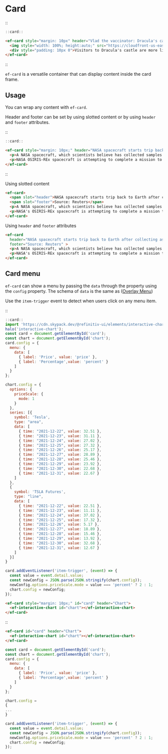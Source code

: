 <!--
type: page
title: Card
location: ./elements/card
layout: default
-->

# Card
::
```javascript
::card::
```
```html
<ef-card style="margin: 10px" header="Vlad the vaccinator: Dracula's castle lures visitors with COVID-19 jabs" footer="Source: Reuters">
  <img style="width: 100%; height:auto;" src="https://cloudfront-us-east-2.images.arcpublishing.com/reuters/FCGFMWQNF5MAZHNHQFVP5LUV3M.jpg">
  <div style="padding: 10px 0">Visitors to Dracula's castle are more likely to find puncture marks in their arms than their necks this month, after medics set up a COVID-19 vaccination centre at the Transylvanian attraction.</div>
</ef-card>
```
::

`ef-card` is a versatile container that can display content inside the card frame.

## Usage
You can wrap any content with `ef-card`.

Header and footer can be set by using slotted content or by using `header` and `footer` attributes.

::
```javascript
::card::
```
```html
<ef-card style="margin: 10px;" header="NASA spacecraft starts trip back to Earth after collecting asteroid samples" footer="Source: Reuters" >
  <p>A NASA spacecraft, which scientists believe has collected samples from an asteroid, began its two-year journey back to Earth on Monday.</p>
  <p>NASA OSIRIS-REx spacecraft is attempting to complete a mission to visit Bennu, a skyscraper-sized asteroid some 200 million miles (320 million km) from Earth, survey the surface, collect samples and deliver them back to Earth.</p>
</ef-card>
```
::

Using slotted content

```html
<ef-card>
  <span slot="header">NASA spacecraft starts trip back to Earth after collecting asteroid samples</span>
  <span slot="footer">Source: Reuters</span>
  <p>A NASA spacecraft, which scientists believe has collected samples from an asteroid, began its two-year journey back to Earth on Monday.</p>
  <p>NASA's OSIRIS-REx spacecraft is attempting to complete a mission to visit Bennu, a skyscraper-sized asteroid some 200 million miles (320 million km) from Earth, survey the surface, collect samples and deliver them back to Earth.</p>
</ef-card>
```

Using `header` and `footer` attributes
```html
<ef-card
  header="NASA spacecraft starts trip back to Earth after collecting asteroid samples"
  footer="Source: Reuters" >
  <p>A NASA spacecraft, which scientists believe has collected samples from an asteroid, began its two-year journey back to Earth on Monday.</p>
  <p>NASA's OSIRIS-REx spacecraft is attempting to complete a mission to visit Bennu, a skyscraper-sized asteroid some 200 million miles (320 million km) from Earth, survey the surface, collect samples and deliver them back to Earth.</p>
</ef-card>
```

## Card menu

`ef-card` can show a menu by passing the `data` through the property using the `config` property. The schema of `data` is the same as ([Overlay Menu](./elements/overlay-menu))

Use the `item-trigger` event to detect when users click on any menu item.

::
```javascript
::card::
import 'https://cdn.skypack.dev/@refinitiv-ui/elements/interactive-chart?min';
halo('interactive-chart');
const card = document.getElementById('card');
const chart = document.getElementById('chart');
card.config = {
  menu: {
    data: [
      { label: 'Price', value: 'price' },
      { label: 'Percentage',value: 'percent' }
    ]
  }
};

chart.config = {
  options: {
    priceScale: {
      mode: 1
    }
  },
  series: [{
    symbol: 'Tesla',
    type: "area",
    data: [
      { time: "2021-12-22", value: 32.51 },
      { time: "2021-12-23", value: 31.11 },
      { time: "2021-12-24", value: 27.02 },
      { time: "2021-12-25", value: 27.32 },
      { time: "2021-12-26", value: 25.17 },
      { time: "2021-12-27", value: 28.89 },
      { time: "2021-12-28", value: 25.46 },
      { time: "2021-12-29", value: 23.92 },
      { time: "2021-12-30", value: 22.68 },
      { time: "2021-12-31", value: 22.67 }
    ]
  },
  {
    symbol: 'TSLA Futures',
    type: "line",
    data: [
      { time: "2021-12-22", value: 22.51 },
      { time: "2021-12-23", value: 11.11 },
      { time: "2021-12-24", value: 37.02 },
      { time: "2021-12-25", value: 17.32 },
      { time: "2021-12-26", value: 5.17 },
      { time: "2021-12-27", value: 18.89 },
      { time: "2021-12-28", value: 15.46 },
      { time: "2021-12-29", value: 13.92 },
      { time: "2021-12-30", value: 32.68 },
      { time: "2021-12-31", value: 12.67 }
    ]
  }]
}

card.addEventListener('item-trigger', (event) => {
  const value = event.detail.value;
  const newConfig = JSON.parse(JSON.stringify(chart.config));
  newConfig.options.priceScale.mode = value === 'percent' ? 2 : 1;
  chart.config = newConfig;
});
```
```html
<ef-card style="margin: 10px;" id="card" header="Chart">
  <ef-interactive-chart id="chart"></ef-interactive-chart>
</ef-card>
```
::

```html
<ef-card id="card" header="Chart">
  <ef-interactive-chart id="chart"></ef-interactive-chart>
</ef-card>
```

```javascript
const card = document.getElementById('card');
const chart = document.getElementById('chart');
card.config = {
  menu: {
    data: [
      { label: 'Price', value: 'price' },
      { label: 'Percentage',value: 'percent' }
    ]
  }
};

chart.config =
{
...
}

card.addEventListener('item-trigger', (event) => {
  const value = event.detail.value;
  const newConfig = JSON.parse(JSON.stringify(chart.config));
  newConfig.options.priceScale.mode = value === 'percent' ? 2 : 1;
  chart.config = newConfig;
});

```

